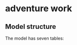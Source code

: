 #  adventure work
## Model structure
The model has seven tables:


									
									
									
									
									
									
